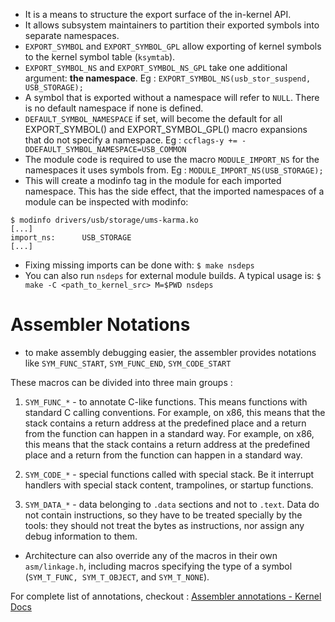 - It is a means to structure the export surface of the in-kernel API.  
- It allows subsystem maintainers to partition their exported symbols into separate namespaces.   
- `EXPORT_SYMBOL` and `EXPORT_SYMBOL_GPL` allow exporting of kernel symbols to the kernel symbol table (`ksymtab`).  
- `EXPORT_SYMBOL_NS` and `EXPORT_SYMBOL_NS_GPL` take one additional argument: **the namespace**. Eg : `EXPORT_SYMBOL_NS(usb_stor_suspend, USB_STORAGE);`  
- A symbol that is exported without a namespace will refer to `NULL`. There is no default namespace if none is defined.  
- `DEFAULT_SYMBOL_NAMESPACE` if set, will become the default for all EXPORT_SYMBOL() and EXPORT_SYMBOL_GPL() macro expansions that do not specify a namespace. Eg : `ccflags-y += -DDEFAULT_SYMBOL_NAMESPACE=USB_COMMON`  
- The module code is required to use the macro `MODULE_IMPORT_NS` for the namespaces it uses symbols from. Eg : `MODULE_IMPORT_NS(USB_STORAGE);`  
- This will create a modinfo tag in the module for each imported namespace. This has the side effect, that the imported namespaces of a module can be inspected with modinfo:  
```shell  
$ modinfo drivers/usb/storage/ums-karma.ko  
[...]  
import_ns:      USB_STORAGE  
[...]  
```  
 - Fixing missing imports can be done with: `$ make nsdeps`  
 - You can also run `nsdeps` for external module builds. A typical usage is: `$ make -C <path_to_kernel_src> M=$PWD nsdeps`  
  
# Assembler Notations  
- to make assembly debugging easier, the assembler provides notations like `SYM_FUNC_START`, `SYM_FUNC_END`, `SYM_CODE_START`  
  
These macros can be divided into three main groups :  
  
1. `SYM_FUNC_*` - to annotate C-like functions. This means functions with standard C calling conventions. For example, on x86, this means that the stack contains a return address at the predefined place and a return from the function can happen in a standard way. For example, on x86, this means that the stack contains a return address at the predefined place and a return from the function can happen in a standard way.   
  
2. `SYM_CODE_*` - special functions called with special stack. Be it interrupt handlers with special stack content, trampolines, or startup functions.  
  
3. `SYM_DATA_*` - data belonging to `.data` sections and not to `.text`. Data do not contain instructions, so they have to be treated specially by the tools: they should not treat the bytes as instructions, nor assign any debug information to them.  
  
- Architecture can also override any of the macros in their own `asm/linkage.h`, including macros specifying the type of a symbol (`SYM_T_FUNC, SYM_T_OBJECT`, and `SYM_T_NONE`).   
  
For complete list of annotations, checkout : [Assembler annotations - Kernel Docs](https://docs.kernel.org/core-api/asm-annotations.html)